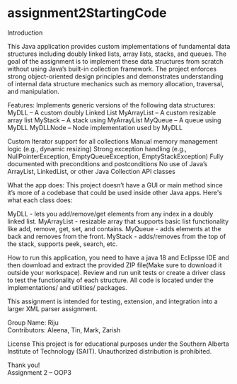 # assignment2StartingCode

Introduction

This Java application provides custom implementations of fundamental data structures including doubly linked lists, array lists, stacks, and queues. The goal of the assignment is to implement these data structures from scratch without using Java’s built-in collection framework. The project enforces strong object-oriented design principles and demonstrates understanding of internal data structure mechanics such as memory allocation, traversal, and manipulation.

Features:
Implements generic versions of the following data structures:
MyDLL – A custom doubly Linked List
MyArrayList – A custom resizable array list
MyStack – A stack using MyArrayList
MyQueue – A queue using MyDLL
MyDLLNode – Node implementation used by MyDLL

Custom Iterator support for all collections
Manual memory management logic (e.g., dynamic resizing)
Strong exception handling (e.g., NullPointerException, EmptyQueueException, EmptyStackException)
Fully documented with preconditions and postconditions
No use of Java’s ArrayList, LinkedList, or other Java Collection API classes

What the app does:
This project doesn’t have a GUI or main method since it’s more of a codebase that could be used inside other Java apps. Here's what each class does:

MyDLL - lets you add/remove/get elements from any index in a doubly linked list.
MyArrayList - resizable array that supports basic list functionality like add, remove, get, set, and contains.
MyQueue - adds elements at the back and removes from the front.
MyStack - adds/removes from the top of the stack, supports peek, search, etc.

How to run this application, you need to have a java 18 and Eclipsse IDE and then download and extract the provided ZIP file(Make sure to download it outside your workspace). Review and run unit tests or create a driver class to test the functionality of each structure. All code is located under the implementations/ and utilities/ packages.

This assignment is intended for testing, extension, and integration into a larger XML parser assignment.

Group Name: Riju  
Contributors: Aleena, Tin, Mark, Zarish

License
This project is for educational purposes under the Southern Alberta Institute of Technology (SAIT). Unauthorized distribution is prohibited.

Thank you!  
Assignment 2 – OOP3
